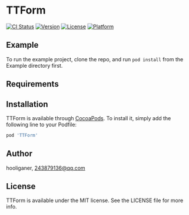 # TTForm

[![CI Status](https://img.shields.io/travis/hooliganer/TTForm.svg?style=flat)](https://travis-ci.org/hooliganer/TTForm)
[![Version](https://img.shields.io/cocoapods/v/TTForm.svg?style=flat)](https://cocoapods.org/pods/TTForm)
[![License](https://img.shields.io/cocoapods/l/TTForm.svg?style=flat)](https://cocoapods.org/pods/TTForm)
[![Platform](https://img.shields.io/cocoapods/p/TTForm.svg?style=flat)](https://cocoapods.org/pods/TTForm)

## Example

To run the example project, clone the repo, and run `pod install` from the Example directory first.

## Requirements

## Installation

TTForm is available through [CocoaPods](https://cocoapods.org). To install
it, simply add the following line to your Podfile:

```ruby
pod 'TTForm'
```

## Author

hooliganer, 243879136@qq.com

## License

TTForm is available under the MIT license. See the LICENSE file for more info.
